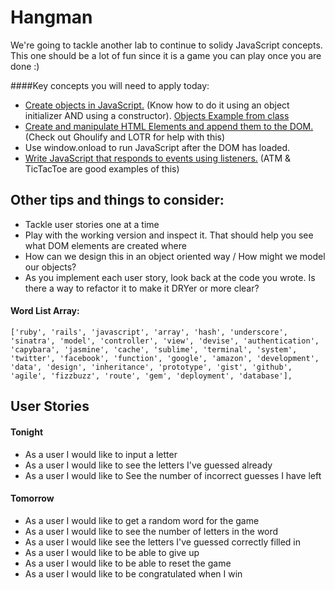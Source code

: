 # Hangman

We're going to tackle another lab to continue to solidy JavaScript concepts. This one should be a lot of fun since it is a game you can play once you are done :)

####Key concepts you will need to apply today:

* [Create objects in JavaScript.](https://developer.mozilla.org/en-US/docs/Web/JavaScript/Guide/Working_with_Objects#creating_new_objects)  (Know how to do it using an object initializer AND using a constructor). [Objects Example from class](https://github.com/ga-students/WDI_NYC_Array_Work/blob/master/w06/d02/Instructor/js/objects.js)
* [Create and manipulate HTML Elements and append them to the DOM.](http://christianheilmann.com/stuff/JavaScript-DOM-Cheatsheet.pdf) (Check out Ghoulify and LOTR for help with this)
* Use window.onload to run JavaScript after the DOM has loaded.
* [Write JavaScript that responds to events using listeners.](https://developer.mozilla.org/en-US/docs/Web/API/EventTarget.addEventListener) (ATM & TicTacToe are good examples of this)

## Other tips and things to consider:
* Tackle user stories one at a time
* Play with the working version and inspect it. That should help you see what DOM elements are created where
* How can we design this in an object oriented way / How might we model our objects?
* As you implement each user story, look back at the code you wrote. Is there a way to refactor it to make it DRYer or more clear?

#### Word List Array:

```
['ruby', 'rails', 'javascript', 'array', 'hash', 'underscore', 'sinatra', 'model', 'controller', 'view', 'devise', 'authentication', 'capybara', 'jasmine', 'cache', 'sublime', 'terminal', 'system', 'twitter', 'facebook', 'function', 'google', 'amazon', 'development', 'data', 'design', 'inheritance', 'prototype', 'gist', 'github', 'agile', 'fizzbuzz', 'route', 'gem', 'deployment', 'database'],
```

## User Stories

#### Tonight
* As a user I would like to input a letter
* As a user I would like to see the letters I've guessed already
* As a user I would like to See the number of incorrect guesses I have left

#### Tomorrow
* As a user I would like to get a random word for the game
* As a user I would like to see the number of letters in the word
* As a user I would like see the letters I've guessed correctly filled in
* As a user I would like to be able to give up
* As a user I would like to be able to reset the game
* As a user I would like to be congratulated when I win